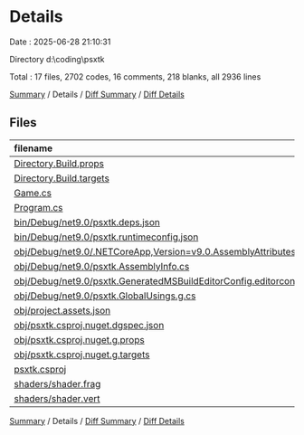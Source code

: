 # Details

Date : 2025-06-28 21:10:31

Directory d:\\coding\\psxtk

Total : 17 files,  2702 codes, 16 comments, 218 blanks, all 2936 lines

[Summary](results.md) / Details / [Diff Summary](diff.md) / [Diff Details](diff-details.md)

## Files
| filename | language | code | comment | blank | total |
| :--- | :--- | ---: | ---: | ---: | ---: |
| [Directory.Build.props](/Directory.Build.props) | XML | 6 | 0 | 0 | 6 |
| [Directory.Build.targets](/Directory.Build.targets) | XML | 15 | 0 | 1 | 16 |
| [Game.cs](/Game.cs) | C# | 874 | 5 | 193 | 1,072 |
| [Program.cs](/Program.cs) | C# | 2 | 0 | 2 | 4 |
| [bin/Debug/net9.0/psxtk.deps.json](/bin/Debug/net9.0/psxtk.deps.json) | JSON | 444 | 0 | 0 | 444 |
| [bin/Debug/net9.0/psxtk.runtimeconfig.json](/bin/Debug/net9.0/psxtk.runtimeconfig.json) | JSON | 12 | 0 | 0 | 12 |
| [obj/Debug/net9.0/.NETCoreApp,Version=v9.0.AssemblyAttributes.cs](/obj/Debug/net9.0/.NETCoreApp,Version=v9.0.AssemblyAttributes.cs) | C# | 3 | 1 | 1 | 5 |
| [obj/Debug/net9.0/psxtk.AssemblyInfo.cs](/obj/Debug/net9.0/psxtk.AssemblyInfo.cs) | C# | 9 | 9 | 5 | 23 |
| [obj/Debug/net9.0/psxtk.GeneratedMSBuildEditorConfig.editorconfig](/obj/Debug/net9.0/psxtk.GeneratedMSBuildEditorConfig.editorconfig) | Properties | 15 | 0 | 1 | 16 |
| [obj/Debug/net9.0/psxtk.GlobalUsings.g.cs](/obj/Debug/net9.0/psxtk.GlobalUsings.g.cs) | C# | 7 | 1 | 1 | 9 |
| [obj/project.assets.json](/obj/project.assets.json) | JSON | 1,171 | 0 | 0 | 1,171 |
| [obj/psxtk.csproj.nuget.dgspec.json](/obj/psxtk.csproj.nuget.dgspec.json) | JSON | 83 | 0 | 0 | 83 |
| [obj/psxtk.csproj.nuget.g.props](/obj/psxtk.csproj.nuget.g.props) | XML | 16 | 0 | 0 | 16 |
| [obj/psxtk.csproj.nuget.g.targets](/obj/psxtk.csproj.nuget.g.targets) | XML | 6 | 0 | 0 | 6 |
| [psxtk.csproj](/psxtk.csproj) | XML | 17 | 0 | 5 | 22 |
| [shaders/shader.frag](/shaders/shader.frag) | GLSL | 6 | 0 | 4 | 10 |
| [shaders/shader.vert](/shaders/shader.vert) | GLSL | 16 | 0 | 5 | 21 |

[Summary](results.md) / Details / [Diff Summary](diff.md) / [Diff Details](diff-details.md)